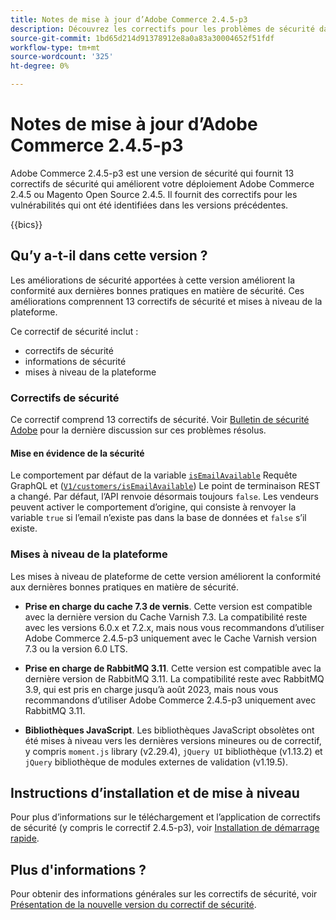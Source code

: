 ```yaml
---
title: Notes de mise à jour d’Adobe Commerce 2.4.5-p3
description: Découvrez les correctifs pour les problèmes de sécurité dans la version 2.4.5-p3 d’Adobe Commerce.
source-git-commit: 1bd65d214d91378912e8a0a83a30004652f51fdf
workflow-type: tm+mt
source-wordcount: '325'
ht-degree: 0%

---
```



# Notes de mise à jour d’Adobe Commerce 2.4.5-p3

Adobe Commerce 2.4.5-p3 est une version de sécurité qui fournit 13 correctifs de sécurité qui améliorent votre déploiement Adobe Commerce 2.4.5 ou Magento Open Source 2.4.5. Il fournit des correctifs pour les vulnérabilités qui ont été identifiées dans les versions précédentes.

{{bics}}

## Qu’y a-t-il dans cette version ?

Les améliorations de sécurité apportées à cette version améliorent la conformité aux dernières bonnes pratiques en matière de sécurité.  Ces améliorations comprennent 13 correctifs de sécurité et mises à niveau de la plateforme.

Ce correctif de sécurité inclut :

* correctifs de sécurité
* informations de sécurité
* mises à niveau de la plateforme

### Correctifs de sécurité

Ce correctif comprend 13 correctifs de sécurité. Voir [Bulletin de sécurité Adobe](https://helpx.adobe.com/security/products/magento/apsb23-35.html) pour la dernière discussion sur ces problèmes résolus.

#### Mise en évidence de la sécurité

Le comportement par défaut de la variable [`isEmailAvailable`](https://developer.adobe.com/commerce/webapi/graphql/schema/customer/queries/is-email-available/) Requête GraphQL et ([`V1/customers/isEmailAvailable`](https://adobe-commerce.redoc.ly/2.4.6-admin/tag/customersisEmailAvailable/#operation/PostV1CustomersIsEmailAvailable)) Le point de terminaison REST a changé. Par défaut, l’API renvoie désormais toujours `false`. Les vendeurs peuvent activer le comportement d’origine, qui consiste à renvoyer la variable `true` si l’email n’existe pas dans la base de données et `false` s’il existe. <!-- AC-6695 -->

### Mises à niveau de la plateforme

Les mises à niveau de plateforme de cette version améliorent la conformité aux dernières bonnes pratiques en matière de sécurité.

* **Prise en charge du cache 7.3 de vernis**. Cette version est compatible avec la dernière version du Cache Varnish 7.3. La compatibilité reste avec les versions 6.0.x et 7.2.x, mais nous vous recommandons d’utiliser Adobe Commerce 2.4.5-p3 uniquement avec le Cache Varnish version 7.3 ou la version 6.0 LTS.

* **Prise en charge de RabbitMQ 3.11**. Cette version est compatible avec la dernière version de RabbitMQ 3.11. La compatibilité reste avec RabbitMQ 3.9, qui est pris en charge jusqu’à août 2023, mais nous vous recommandons d’utiliser Adobe Commerce 2.4.5-p3 uniquement avec RabbitMQ 3.11.

* **Bibliothèques JavaScript**. Les bibliothèques JavaScript obsolètes ont été mises à niveau vers les dernières versions mineures ou de correctif, y compris `moment.js` library (v2.29.4), `jQuery UI` bibliothèque (v1.13.2) et `jQuery` bibliothèque de modules externes de validation (v1.19.5).

## Instructions d’installation et de mise à niveau

Pour plus d’informations sur le téléchargement et l’application de correctifs de sécurité (y compris le correctif 2.4.5-p3), voir [Installation de démarrage rapide](../../../installation/composer.md).

## Plus d&#39;informations ?

Pour obtenir des informations générales sur les correctifs de sécurité, voir [Présentation de la nouvelle version du correctif de sécurité](https://community.magento.com/t5/Magento-DevBlog/Introducing-the-New-Security-Patch-Release/ba-p/141287).
